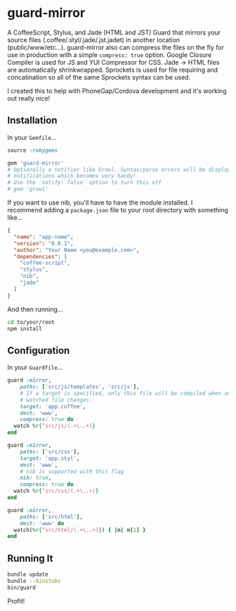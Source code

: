 guard-mirror
============

A CoffeeScript, Stylus, and Jade (HTML and JST) Guard that mirrors your source
files (.coffee/.styl/.jade/.jst.jadet) in another location (public/www/etc...).
guard-mirror also can compress the files on the fly for use in production with
a simple `compress: true` option. Google Closure Compiler is used for JS and
YUI Compressor for CSS. Jade -> HTML files are automatically shrinkwrapped.
Sprockets is used for file requiring and concatination so all of the same
Sprockets syntax can be used.

I created this to help with PhoneGap/Cordova development and it's working out really nice!

Installation
------------

In your `Gemfile`...

```ruby
source :rubygems

gem 'guard-mirror'
# Optionally a notifier like Growl. Syntax/parse errors will be displayed in
# notifications which becomes very handy!
# Use the `notify: false` option to turn this off
# gem 'growl'
```

If you want to use nib, you'll have to have the module installed. I recommend adding a `package.json` file to your root directory with something like...

```json
{
  "name": "app-name",
  "version": "0.0.1",
  "author": "Your Name <you@example.com>",
  "dependencies": [
    "coffee-script",
    "stylus",
    "nib",
    "jade"
  ]
}
```

And then running...

```bash
cd to/your/root
npm install
```

Configuration
-------------

In your `Guardfile`...

```ruby
guard :mirror,
    paths: ['src/js/templates', 'src/js'],
    # If a target is specified, only this file will be compiled when any
    # watched file changes.
    target: 'app.coffee',
    dest: 'www',
    compress: true do
  watch %r{^src/js/(.+\..+)}
end

guard :mirror,
    paths: ['src/css'],
    target: 'app.styl',
    dest: 'www',
    # nib is supported with this flag
    nib: true,
    compress: true do
  watch %r{^src/css/(.+\..+)}
end

guard :mirror,
    paths: ['src/html'],
    dest: 'www' do
  watch(%r{^src/html/(.+\..+)}) { |m| m[1] }
end
```

Running It
----------

```bash
bundle update
bundle --binstubs
bin/guard
```

Profit!
